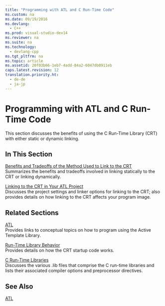 ```yaml
---
title: "Programming with ATL and C Run-Time Code"
ms.custom: na
ms.date: 09/19/2016
ms.devlang: 
  - C++
ms.prod: visual-studio-dev14
ms.reviewer: na
ms.suite: na
ms.technology: 
  - devlang-cpp
ms.tgt_pltfrm: na
ms.topic: article
ms.assetid: 20f03b66-1eb7-4add-84a2-6047db0911eb
caps.latest.revision: 12
translation.priority.ht: 
  - de-de
  - ja-jp
---
```

# Programming with ATL and C Run-Time Code
This section discusses the benefits of using the C Run-Time Library (CRT) with either static or dynamic linking.  
  
## In This Section  
 [Benefits and Tradeoffs of the Method Used to Link to the CRT](../vs140/Benefits-and-Tradeoffs-of-the-Method-Used-to-Link-to-the-CRT.md)  
 Summarizes the benefits and tradeoffs involved in linking statically to the CRT or linking dynamically.  
  
 [Linking to the CRT in Your ATL Project](../vs140/Linking-to-the-CRT-in-Your-ATL-Project.md)  
 Discusses the project settings and linker options for linking to the CRT; also provides details on how linking to the CRT affects your program image.  
  
## Related Sections  
 [ATL](../vs140/Active-Template-Library--ATL--Concepts.md)  
 Provides links to conceptual topics on how to program using the Active Template Library.  
  
 [Run-Time Library Behavior](../vs140/Run-Time-Library-Behavior.md)  
 Provides details on how the CRT startup code works.  
  
 [C Run-Time Libraries](../vs140/CRT-Library-Features.md)  
 Discusses the various .lib files that comprise the C run-time libraries and lists their associated compiler options and preprocessor directives.  
  
## See Also  
 [ATL](../vs140/Active-Template-Library--ATL--Concepts.md)